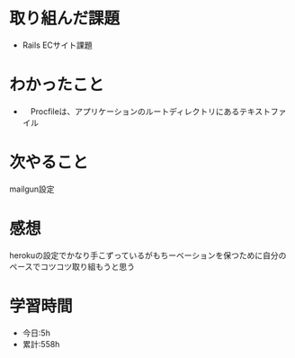 # 取り組んだ課題
  - Rails ECサイト課題
# わかったこと
*   　Procfile​ は、アプリケーションのルートディレクトリにあるテキストファイル

# 次やること
mailgun設定　
# 感想
herokuの設定でかなり手こずっているがもちーベーションを保つために自分のペースでコツコツ取り組もうと思う

# 学習時間
- 今日:5h
- 累計:558h